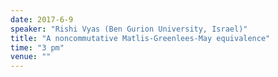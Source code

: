 ```yaml
---
date: 2017-6-9
speaker: "Rishi Vyas (Ben Gurion University, Israel)"
title: "A noncommutative Matlis-Greenlees-May equivalence"
time: "3 pm"
venue: ""
---
```


